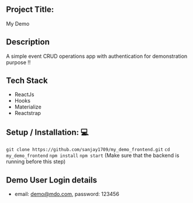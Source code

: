 ## Project Title:

My Demo

## Description

A simple event CRUD operations app with authentication for demonstration purpose !!

## Tech Stack

- ReactJs
- Hooks
- Materialize
- Reactstrap

## Setup / Installation: 💻

`git clone https://github.com/sanjay1709/my_demo_frontend.git`
`cd my_demo_frontend`
`npm install`
`npm start` (Make sure that the backend is running before this step)

## Demo User Login details

- email: demo@mdo.com,
  password: 123456
